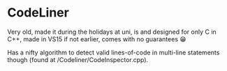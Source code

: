 # CodeLiner

Very old, made it during the holidays at uni, is and designed for only C in C++, made in VS15 if not earlier, comes with no guarantees 😁

Has a nifty algorithm to detect valid lines-of-code in multi-line statements though (found at /Codeliner/CodeInspector.cpp).
